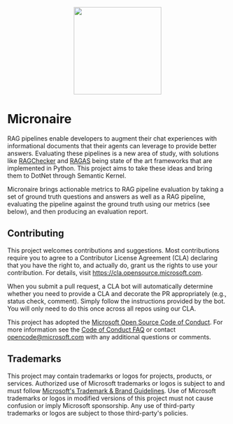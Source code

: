 <p align="center"><img src='https://github.com/user-attachments/assets/36a76139-89e6-4d5e-8c25-15d5bff895be' width='200px' /> </p>

# Micronaire

RAG pipelines enable developers to augment their chat experiences with informational
documents that their agents can leverage to provide better answers. Evaluating these
pipelines is a new area of study, with solutions like
[RAGChecker](https://github.com/amazon-science/RAGChecker) and
[RAGAS](https://github.com/explodinggradients/ragas) being state of the art
frameworks that are implemented in Python. This project aims to take these ideas and
bring them to DotNet through Semantic Kernel.

Micronaire brings actionable metrics to RAG pipeline evaluation by taking a set of
ground truth questions and answers as well as a RAG pipeline, evaluating the
pipeline against the ground truth using our metrics (see below), and then producing
an evaluation report.

## Contributing

This project welcomes contributions and suggestions.  Most contributions require you
to agree to a Contributor License Agreement (CLA) declaring that you have the right
to, and actually do, grant us the rights to use your contribution. For details,
visit <https://cla.opensource.microsoft.com>.

When you submit a pull request, a CLA bot will automatically determine whether you
need to provide a CLA and decorate the PR appropriately (e.g., status check,
comment). Simply follow the instructions provided by the bot. You will only need to
do this once across all repos using our CLA.

This project has adopted the [Microsoft Open Source Code of Conduct](https://opensource.microsoft.com/codeofconduct/).
For more information see the
[Code of Conduct FAQ](https://opensource.microsoft.com/codeofconduct/faq/) or
contact [opencode@microsoft.com](mailto:opencode@microsoft.com) with any additional
questions or comments.

## Trademarks

This project may contain trademarks or logos for projects, products, or services.
Authorized use of Microsoft trademarks or logos is subject to and must follow
[Microsoft's Trademark & Brand Guidelines](https://www.microsoft.com/en-us/legal/intellectualproperty/trademarks/usage/general).
Use of Microsoft trademarks or logos in modified versions of this project must not
cause confusion or imply Microsoft sponsorship. Any use of third-party trademarks
or logos are subject to those third-party's policies.
